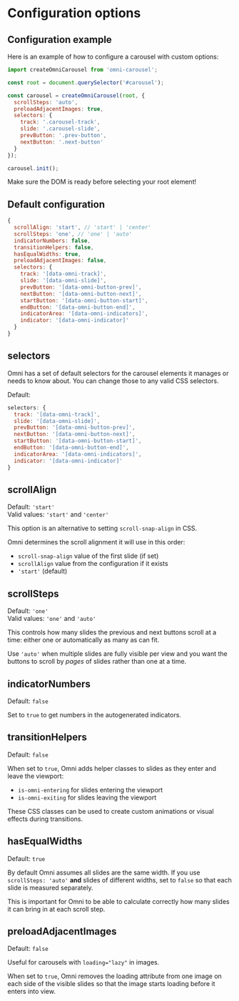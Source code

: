 
Configuration options
================================================================================




Configuration example
-----------------------------------------

Here is an example of how to configure a carousel with custom options:

```js
import createOmniCarousel from 'omni-carousel';

const root = document.querySelector('#carousel');

const carousel = createOmniCarousel(root, {
  scrollSteps: 'auto',
  preloadAdjacentImages: true,
  selectors: {
    track: '.carousel-track',
    slide: '.carousel-slide',
    prevButton: '.prev-button',
    nextButton: '.next-button'
  }
});

carousel.init();
```

Make sure the DOM is ready before selecting your root element!


Default configuration
-----------------------------------------

```js
{
  scrollAlign: 'start', // 'start' | 'center'
  scrollSteps: 'one', // 'one' | 'auto'
  indicatorNumbers: false,
  transitionHelpers: false,
  hasEqualWidths: true,
  preloadAdjacentImages: false,
  selectors: {
    track: '[data-omni-track]',
    slide: '[data-omni-slide]',
    prevButton: '[data-omni-button-prev]',
    nextButton: '[data-omni-button-next]',
    startButton: '[data-omni-button-start]',
    endButton: '[data-omni-button-end]',
    indicatorArea: '[data-omni-indicators]',
    indicator: '[data-omni-indicator]'
  }
}
```


selectors
----------------------------------------

Omni has a set of default selectors for the carousel elements it manages or needs to know about.
You can change those to any valid CSS selectors.

Default:

```js
selectors: {
  track: '[data-omni-track]',
  slide: '[data-omni-slide]',
  prevButton: '[data-omni-button-prev]',
  nextButton: '[data-omni-button-next]',
  startButton: '[data-omni-button-start]',
  endButton: '[data-omni-button-end]',
  indicatorArea: '[data-omni-indicators]',
  indicator: '[data-omni-indicator]'
}
```


scrollAlign
----------------------------------------

Default: `'start'`  
Valid values: `'start'` and `'center'`  

This option is an alternative to setting `scroll-snap-align` in CSS. 

Omni determines the scroll alignment it will use in this order:

-   `scroll-snap-align` value of the first slide (if set)
-   `scrollAlign` value from the configuration if it exists
-   `'start'` (default)


scrollSteps
----------------------------------------

Default: `'one'`  
Valid values: `'one'` and `'auto'`  

This controls how many slides the previous and next buttons scroll at a time:
either one or automatically as many as can fit.

Use `'auto'` when multiple slides are fully visible per view
and you want the buttons to scroll by *pages* of slides rather than one at a time.


indicatorNumbers
----------------------------------------

Default: `false`

Set to `true` to get numbers in the autogenerated indicators.


transitionHelpers
----------------------------------------

Default: `false`

When set to `true`, Omni adds helper classes to slides as they enter and leave the viewport:

-   `is-omni-entering` for slides entering the viewport
-   `is-omni-exiting` for slides leaving the viewport

These CSS classes can be used to create custom animations or visual effects during transitions.


hasEqualWidths
----------------------------------------

Default: `true`

By default Omni assumes all slides are the same width.
If you use `scrollSteps: 'auto'` **and** slides of different widths,
set to `false` so that each slide is measured separately.

This is important for Omni to be able to calculate correctly
how many slides it can bring in at each scroll step.


preloadAdjacentImages
----------------------------------------

Default: `false`

Useful for carousels with `loading="lazy"` in images.

When set to `true`, Omni removes the loading attribute from one image
on each side of the visible slides so that the image
starts loading before it enters into view.
